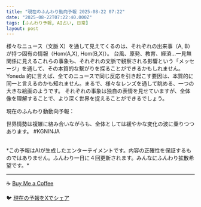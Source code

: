 ```yaml
---
title: "現在のふんわり動向予報 2025-08-22 07:22"
date: "2025-08-22T07:22:40.000Z"
tags: [ふんわり予報, AI占い, 日常]
layout: post
---
```


様々なニュース（文脈 X）を通して見えてくるのは、それぞれの出来事（A, B）が持つ固有の情報（Hom(A,X), Hom(B,X)）。  台風、原発、教育、経済…一見無関係に見えるこれらの事象も、それぞれの文脈で観察される影響という「メッセージ」を通して、その本質的な繋がりを探ることができるかもしれません。  Yoneda 的に言えば、全てのニュースで同じ反応を引き起こす要因は、本質的に同一と言えるのかも知れません。まるで、様々なレンズを通して眺める、一つの大きな絵画のようです。  それぞれの事象は独自の表情を見せていますが、全体像を理解することで、より深く世界を捉えることができるでしょう。


現在のふんわり動動向予報：

世界情勢は複雑に絡み合いながらも、全体としては緩やかな変化の波に乗りつつあります。 #KGNINJA

<br>
*この予報はAIが生成したエンターテイメントです。内容の正確性を保証するものではありません。ふんわり一日に４回更新されます。みんなにふんわり拡散希望です。*

---
☕️ [Buy Me a Coffee](https://www.buymeacoffee.com/kgninja)

🐦 [現在の予報をXでシェア](https://twitter.com/intent/tweet?text=%E7%8F%BE%E5%9C%A8%E3%81%AE%E3%81%B5%E3%82%93%E3%82%8F%E3%82%8A%E4%BA%88%E5%A0%B1%3A%20%E3%80%8C%E6%A7%98%E3%80%85%E3%81%AA%E3%83%8B%E3%83%A5%E3%83%BC%E3%82%B9%EF%BC%88%E6%96%87%E8%84%88%20X%EF%BC%89%E3%82%92%E9%80%9A%E3%81%97%E3%81%A6%E8%A6%8B%E3%81%88%E3%81%A6%E3%81%8F%E3%82%8B%E3%81%AE%E3%81%AF%E3%80%81%E3%81%9D%E3%82%8C%E3%81%9E%E3%82%8C%E3%81%AE%E5%87%BA%E6%9D%A5%E4%BA%8B%EF%BC%88A%2C%20B%EF%BC%89%E3%81%8C%E6%8C%81%E3%81%A4%E5%9B%BA%E6%9C%89%E3%81%AE%E6%83%85%E5%A0%B1%EF%BC%88Hom(A%2CX)%2C%20Hom(B%2CX)%EF%BC%89%E3%80%82%E3%80%8D%23KGNINJA%20%E7%B6%9A%E3%81%8D%E3%81%AF%E3%83%96%E3%83%AD%E3%82%B0%E3%81%A7%EF%BC%81%F0%9F%91%87&url=https%3A%2F%2Fkg-ninja.github.io%2FFunwariyoso%2F)

